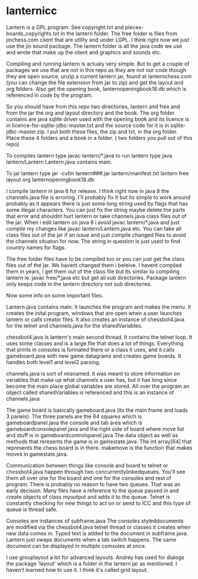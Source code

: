 # lanternicc

Lantern is a GPL program.  See copyright.txt and pieces-boards_copyrights.txt in the lantern folder.
The free folder is files from jinchess.com client that are utility and under LGPL.
I think right now we just use the jin sound package.
The lantern folder is all the java code we use and wrote that make up the client and graphics and sounds etc. 

Compiling and running lantern is actualy very simple.  But to get a couple of packages we use that are not in this repo 
as they are not our code though they are open source,  unzip a current lantern jar, found at lanternchess.com
(you can change the file extension from jar to zip)
and get the layout and org folders. Also get the opening book, lanternopeningbook18.db 
which is referenced in code by the program.

So you should have from this repo two directories, lantern and free and from the jar the org and layout
directory and the book. The org folder contains are java sqlite driver used with the opening
book and its licence is in licence-for-sqlite-jdbc-master.txt and the source code for it is
in sqlite-jdbc-master.zip. I put both these files, the zip and txt, in the org folder.  
Place these 4 folders and a book in a folder.  ( two folders you pull out of this repo)

To compiles lantern type javac lantern/*.java
to run lantern type java lantern/Lantern      Lantern.java contains main.

To jar lantern type jar -cvfm lantern###.jar lantern/manifest.txt lantern free layout org lanternopeningbook18.db

I compile lantern in java 6 for release.  I think right now in java 8 the channels.java file is erroring. I'll probably fix
it but its simple to work around probably as it appears there is just some long string used by flags that has some illegal
characters.  You can just fix the string maybe  delete the parts that error and shouldnt hurt lantern or take 
channels.java class files out of the jar. When i edit lantern on java 8 i avoid javac lantern/*.java and just compile 
my changes like javac lantern/Lantern.java etc. You can take all class files out of the jar if an issue and just compile changed files to avoid the channels situaton for now. The string in question is just used to find country names for flags. 

The free folder files have to be compiled too or you can just get the class files out of the jar. We havent changed them i beleive.
I havent compiled them in years, i get them out of the class file but its similar to compiling lantern ie. javac free/*.java etc 
but get all sub directories.  Package lantern only keeps code in the lantern directory not sub directories. 

Now some info on some important files.

Lantern.java contains main.  It launches the program and makes the menu.  It creates the inital program,
windows that are open when a user launches lantern or calls creator files.  It also creates an instance of chessbot4.java for the telnet and channels.java for the sharedVariables. 

chessbot4.java Is lantern's main second thread. It contains the telnet loop. It  uses some classes and is
a large file  that does a lot of things. Everything that prints in consoles is formated there or a class it uses, and it calls gameboard.java with new game datagrams and creates game boards.  It handles both level1 and level2 parsing. 

channels.java is sort of misnamed. it was meant to store information on variables that make up what channels 
a user has, but it has long since become the main place global variables are stored. 
All over the program an object called sharedVariables is referenced and this is an instance of channels.java

The game board is basically gameboard.java (its the main frame and loads 3 panels). 
The three panels are the 64 squares which is gameboardpanel.java    the console and tab area which is
gameboardconsolepanel.java and the right side of board where move list and stuff is in gameboardcontrolspanel.java
The data object as well as methods that reresents the game is in gamestate.java. The int array[64] that represents the chess board is in there. makemove is the function that makes moves in gamestate.java.  

Communication between things like console and board to telnet or chessbot4.java happen through two 
concurrentlylinkedqueues.  You'll see them all over one for the board and one for the consoles and rest of program. There is probably no reason to have two queues. That was an early decision.
Many files have a reference to the queue passed in and create objects of class myoutput and adds it to 
the queue. Telnet is constantly checking for new things to act on or send to ICC and this type of queue is 
thread safe.

Consoles are instances of subframe.java The consoles styleddocuments are modified via the chessbot4.java telnet thread or classes it creates when new data comes in.  Typed text is added to the document in subframe.java.  Lantern just swaps 
documents when a tab switch happens.  The same document can be displayed in multiple comsoles at once. 


I use grouplayout a lot for advanced layouts. Andrey has used for dialogs the package 'layout' which is a folder 
in the lantern jar as mentioned. I haven't learned how to use it. I think it's called grid layout.
